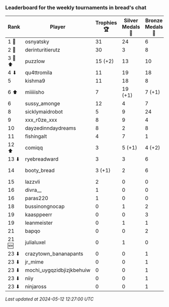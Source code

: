 ### Leaderboard for the weekly tournaments in bread's chat
| Rank | Player | Trophies 🏆 | Silver Medals 🥈 | Bronze Medals 🥉 | Points |
|------|--------|-------------|------------------|------------------|--------|
| 1 🥇 | osnyatsky | 31 | 24 | 6 | 120.0 |
| 2 🥈 | derinturitierutz | 30 | 3 | 8 | 97.0 |
| 3 🥉 ⬆| puzzlow | 15 (+2) | 13 | 10 | 63.0 (+6.0) |
| 4 ⬇| qu4ttromila | 11 | 19 | 18 | 61.0 |
| 5 | kishma9 | 11 | 18 | 8 | 55.0 |
| 6 ⬆| miiiiisho | 7 | 19 (+1) | 7 (+1) | 43.5 (+1.5) |
| 6 | sussy_amonge | 12 | 4 | 7 | 43.5 |
| 8 | sicklymaidrobot | 5 | 9 | 24 | 36.0 |
| 9 | xxx_r0ze_xxx | 8 | 9 | 4 | 35.0 |
| 10 | dayzedinndaydreams | 8 | 2 | 8 | 30.0 |
| 11 | fishingalt | 4 | 7 | 1 | 19.5 |
| 12 ⬆| comiqq | 3 | 5 (+1) | 4 (+2) | 16.0 (+2.0) |
| 13 ⬇| ryebreadward | 3 | 3 | 6 | 15.0 |
| 14 | booty_bread | 3 (+1) | 2 | 6 | 14.0 (+3.0) |
| 15 | lazzvli | 2 | 0 | 0 | 6.0 |
| 16 | divra__ | 1 | 0 | 0 | 3.0 |
| 16 | paras220 | 1 | 0 | 0 | 3.0 |
| 18 | bussinongnocap | 0 | 1 | 2 | 2.0 |
| 19 | kaasppeerr | 0 | 0 | 3 | 1.5 |
| 19 | leanmeister | 0 | 1 | 1 | 1.5 |
| 21 | bapqo | 0 | 0 | 2 | 1.0 |
| 21 🆕| julialuxel | 0 | 1 | 0 | 1.0 |
| 23 ⬇| crazytown_bananapants | 0 | 0 | 1 | 0.5 |
| 23 ⬇| jr_mime | 0 | 0 | 1 | 0.5 |
| 23 ⬇| mochi_uygqzidbjizjkbehuiw | 0 | 0 | 1 | 0.5 |
| 23 ⬇| niiy | 0 | 0 | 1 | 0.5 |
| 23 ⬇| ninjaross | 0 | 0 | 1 | 0.5 |

_Last updated at 2024-05-12 12:27:00 UTC_